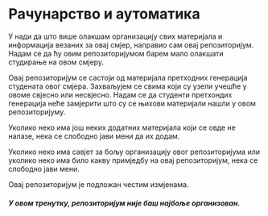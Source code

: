 # Рачунарство и аутоматика

У нади да што више олакшам организацију свих материјала и информација везаних за овај смјер, направио сам овај репозиторијум. Надам се да ћу овим репозиторијумом барем мало олакшати студирање на овом смјеру.

Овај репозиторијум се састоји од материјала претходних генерација студената овог смјера. Захваљујем се свима који су узели учешће у овоме свјесно или несвјесно. Надам се да студенти претхондих генерација неће замјерити што су се њихови материјали нашли у овом репозиторијуму.

Уколико неко има још неких додатних материјала који се овде не налазе, нека се слободно јави мени да их додам. 

Уколико неко има савјет за бољу организацију овог репозиторијума или уколико неко има било какву примједбу на овај репозиторијум, нека се слободно јави мени.

Овај репозиторијум је подложан честим измјенама.

##### У овом тренутку, репозиторијум није баш најбоље организован.
